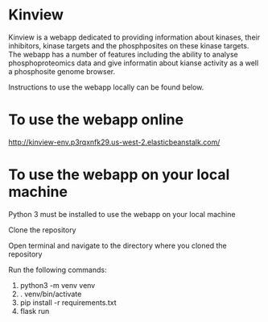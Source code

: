 # Kinview

Kinview is a webapp dedicated to providing information about kinases, their inhibitors, kinase targets and the phosphposites on these kinase targets. The webapp has a number of features including the ability to analyse phosphoproteomics data and give informatin about kianse activity as a well a phosphosite genome browser.

Instructions to use the webapp locally can be found below.

# To use the webapp online
http://kinview-env.p3rqxnfk29.us-west-2.elasticbeanstalk.com/

# To use the webapp on your local machine
Python 3 must be installed to use the webapp on your local machine

Clone the repository

Open terminal and navigate to the directory where you cloned the repository

Run the following commands:

1. python3 -m venv venv
2. . venv/bin/activate
3. pip install -r requirements.txt
4. flask run


